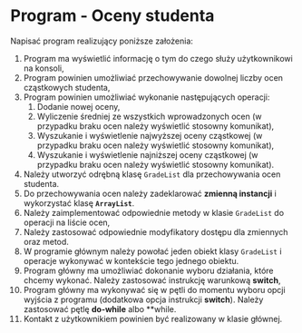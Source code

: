 # Program - Oceny studenta

Napisać program realizujący poniższe założenia:

1. Program ma wyświetlić informację o tym do czego służy użytkownikowi na konsoli,
2. Program powinien umożliwiać przechowywanie dowolnej liczby ocen cząstkowych studenta,
3. Program powinien umożliwiać wykonanie następujących operacji:
   1. Dodanie nowej oceny,
   2. Wyliczenie średniej ze wszystkich wprowadzonych ocen (w przypadku braku ocen należy wyświetlić stosowny komunikat),
   3. Wyszukanie i wyświetlenie najwyższej oceny cząstkowej (w przypadku braku ocen należy wyświetlić stosowny komunikat),
   4. Wyszukanie i wyświetlenie najniższej oceny cząstkowej (w przypadku braku ocen należy wyświetlić stosowny komunikat).
4. Należy utworzyć odrębną klasę `GradeList` dla przechowywania ocen studenta.
5. Do przechowywania ocen należy zadeklarować **zmienną instancji** i wykorzystać klasę **`ArrayList`**.
6. Należy zaimplementować odpowiednie metody w klasie `GradeList` do operacji na liście ocen,
7. Należy zastosować odpowiednie modyfikatory dostępu dla zmiennych oraz metod.
8. W programie głównym należy powołać jeden obiekt klasy `GradeList` i operacje wykonywać w kontekście tego jednego obiektu.
9. Program główny ma umożliwiać dokonanie wyboru działania, które chcemy wykonać. Należy zastosować instrukcję warunkową **switch**,
10. Program główny ma wykonywać się w pętli do momentu wyboru opcji wyjścia z programu (dodatkowa opcja instrukcji **switch**). Należy zastosować pętlę **do-while** albo \*\*while.
11. Kontakt z użytkownikiem powinien być realizowany w klasie głównej.
